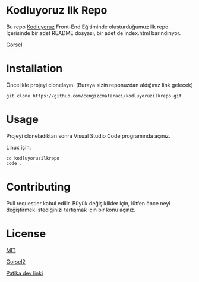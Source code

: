 # Kodluyoruz Ilk Repo

Bu repo [Kodluyoruz](https://www.kodluyoruz.org/) Front-End Eğitiminde oluşturduğumuz ilk repo. İçerisinde bir adet README dosyası, bir adet de index.html barındırıyor.

[Gorsel](https://www.hizliresim.com/ek4w16b)
# Installation
Öncelikle projeyi clonelayın. (Buraya sizin reponuzdan aldığınız link gelecek)
``` 
git clone https://github.com/cengizcmataraci/kodluyoruzilkrepo.git 
```
# Usage
Projeyi cloneladıktan sonra Visual Studio Code programında açınız.

Linux için:
```
cd kodluyoruzilkrepo
code .
```
# Contributing
Pull requestler kabul edilir. Büyük değişiklikler için, lütfen önce neyi değiştirmek istediğinizi tartışmak için bir konu açınız.
# License
[MIT](https://choosealicense.com/licenses/mit/)

[Gorsel2](https://www.hizliresim.com/mtmde62)

[Patika dev linki](https://www.patika.dev/tr) 
